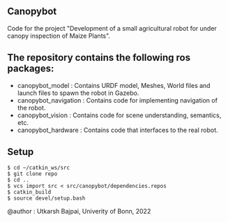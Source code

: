 ## Canopybot 
Code for the project "Development of a small agricultural robot for under canopy inspection of Maize Plants". 


## The repository contains the following ros packages: 

 - canopybot_model : Contains URDF model, Meshes, World files and launch files to spawn the robot in Gazebo.
 - canopybot_navigation : Contains code for implementing navigation of the robot. 
 - canopybot_vision : Contains code for scene understanding, semantics, etc.
 - canopybot_hardware : Contains code that interfaces to the real robot.
 

## Setup

```
$ cd ~/catkin_ws/src 
$ git clone repo
$ cd ..
$ vcs import src < src/canopybot/dependencies.repos
$ catkin_build
$ source devel/setup.bash
```

 @author : Utkarsh Bajpai, Univerity of Bonn, 2022 
